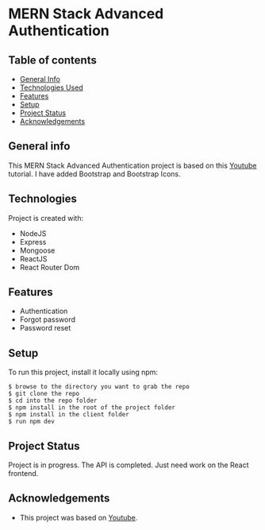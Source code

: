 # MERN Stack Advanced Authentication

## Table of contents

- [General Info](#general-information)
- [Technologies Used](#technologies-used)
- [Features](#features)
- [Setup](#setup)
- [Project Status](#project-status)
- [Acknowledgements](#acknowledgements)

## General info

This MERN Stack Advanced Authentication project is based on this [Youtube](https://www.youtube.com/watch?v=YocRq-KesCM) tutorial. I have added Bootstrap and Bootstrap Icons.

## Technologies

Project is created with:

- NodeJS
- Express
- Mongoose
- ReactJS
- React Router Dom

## Features

- Authentication
- Forgot password
- Password reset

## Setup

To run this project, install it locally using npm:

```
$ browse to the directory you want to grab the repo
$ git clone the repo
$ cd into the repo folder
$ npm install in the root of the project folder
$ npm install in the client folder
$ run npm dev
```

## Project Status

Project is in progress. The API is completed. Just need work on the React frontend.

## Acknowledgements

- This project was based on [Youtube](https://www.youtube.com/watch?v=YocRq-KesCM).
